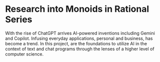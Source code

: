 # Research into Monoids in Rational Series

With the rise of ChatGPT arrives AI-powered inventions including Gemini and Copilot. Infusing everyday applications, personal and business, has become a trend. In this project, are the foundations to utilize AI in the context of text and chat programs through the lenses of a higher level of computer science. 
